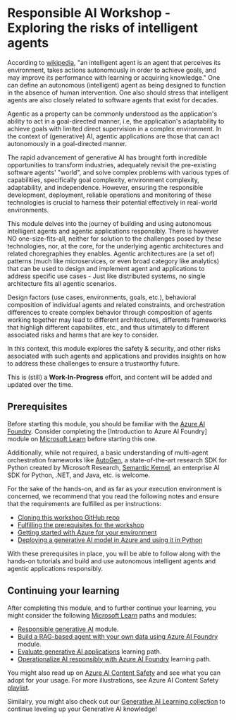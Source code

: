 # Responsible AI Workshop - Exploring the risks of intelligent agents

According to [wikipedia](https://en.wikipedia.org/wiki/Intelligent_agent), "an intelligent agent is an agent that perceives its environment, takes actions autonomously in order to achieve goals, and may improve its performance with learning or acquiring knowledge." One can define an autonomous (intelligent) agent as being designed to function in the absence of human intervention. One also should stress that intelligent agents are also closely related to software agents that exist for decades.

Agentic as a property can be commonly understood as the application's ability to act in a goal-directed manner, i.e, the application's adaptability to achieve goals with limited direct supervision in a complex environment. In the context of (generative) AI, agentic applications are those that can act autonomously in a goal-directed manner.

The rapid advancement of generative AI has brought forth incredible opportunities to transform industries, adequately revisit the pre-existing software agents' "world", and solve complex problems with various types of capabilities, specifically goal complexity, environment complexity, adaptability, and independence. However, ensuring the responsible development, deployment, reliable operations and monitoring of these technologies is crucial to harness their potential effectively in real-world environments.

This module delves into the journey of building and using autonomous intelligent agents and agentic applications responsibly. There is however NO one-size-fits-all, neither for solution to the challenges posed by these technologies, nor, at the core, for the underlying agentic architectures and related choregraphies they enables. Agentic architectures are (a set of) patterns (much like microservices, or even broad category like analytics) that can be used to design and implement agent and applications to address specific use cases - Just like distributed systems, no single architecture fits all agentic scenarios.

Design factors (use cases, environments, goals, etc.), behavioral composition of individual agents and related constraints, and orchestration differences to create complex behavior through composition of agents working together may lead to different architectures, differents frameworks that highligh different capabilites, etc., and thus ultimately to different associated risks and harms that are key to consider.

In this context, this module explores the safety & security, and other risks associated with such agents and applications and provides insights on how to address these challenges to ensure a trustworthy future. 

This is (still) a **Work-In-Progress** effort, and content will be added and updated over the time.

## Prerequisites

Before starting this module, you should be familiar with the [Azure AI Foundry](https://azure.microsoft.com/en-us/products/ai-foundry/). Consider completing the [Introduction to Azure AI Foundry] module on [Microsoft Learn](https://docs.microsoft.com/en-us/learn/) before starting this one.

Additionally, while not required, a basic understanding of multi-agent orchestration frameworks like [AutoGen](https://www.microsoft.com/en-us/research/blog/autogen-enabling-next-generation-large-language-model-applications/), a state-of-the-art research SDK for Python created by Microsoft Research, [Semantic Kernel](https://learn.microsoft.com/en-us/semantic-kernel/frameworks/agent/agent-architecture?pivots=programming-language-csharp), an enterprise AI SDK for Python, .NET, and Java, etc. is welcome.

For the sake of the hands-on, and as far as your execution environment is concerned, we recommend that you read the following notes and ensure that the requirements are fulfilled as per instructions:
* [Cloning this workshop GitHub repo](https://github.com/microsoft/responsible-ai-workshop/blob/main/perequisites/cloning-the-repo.md)
* [Fulfilling the prerequisites for the workshop](https://github.com/microsoft/responsible-ai-workshop/blob/main/perequisites/fulfilling-prerequisites.md)
* [Getting started with Azure for your environment](https://github.com/microsoft/responsible-ai-workshop/blob/main/perequisites/getting-started-with-azure.md) 
* [Deploying a generative AI model in Azure and using it in Python](https://github.com/microsoft/responsible-ai-workshop/blob/main/perequisites/deploying-a-model-in-Azure-and-using-it-in-python.md)

With these prerequisites in place, you will be able to follow along with the hands-on tutorials and build and use autonomous intelligent agents and agentic applications responsibly.

## Continuing your learning

After completing this module, and to further continue your learning, you might consider the following [Microsoft Learn](https://docs.microsoft.com/en-us/learn/) paths and modules:
* [Responsible generative AI](https://learn.microsoft.com/en-us/training/modules/responsible-ai-studio/) module.
* [Build a RAG-based agent with your own data using Azure AI Foundry](https://learn.microsoft.com/en-us/training/modules/build-copilot-ai-studio/) module.
* [Evaluate generative AI applications](https://learn.microsoft.com/en-us/training/paths/evaluate-generative-ai-apps/) learning path.
* [Operationalize AI responsibly with Azure AI Foundry](https://learn.microsoft.com/en-us/training/paths/operationalize-ai-responsibly/) learning path.

You might also read up on [Azure AI Content Safety](https://learn.microsoft.com/en-us/azure/ai-services/content-safety/) and see what you can adopt for your usage. For more illustrations, see Azure AI Content Safety [playlist](https://www.youtube.com/playlist?list=PLlrxD0HtieHjaQ9bJjyp1T7FeCbmVcPkQ).

Similalry, you might also check out our [Generative AI Learning collection](https://learn.microsoft.com/en-us/collections/zpy7c8zmq6ky0z?WT.mc_id=academic-105485-koreyst) to continue leveling up your Generative AI knowledge!